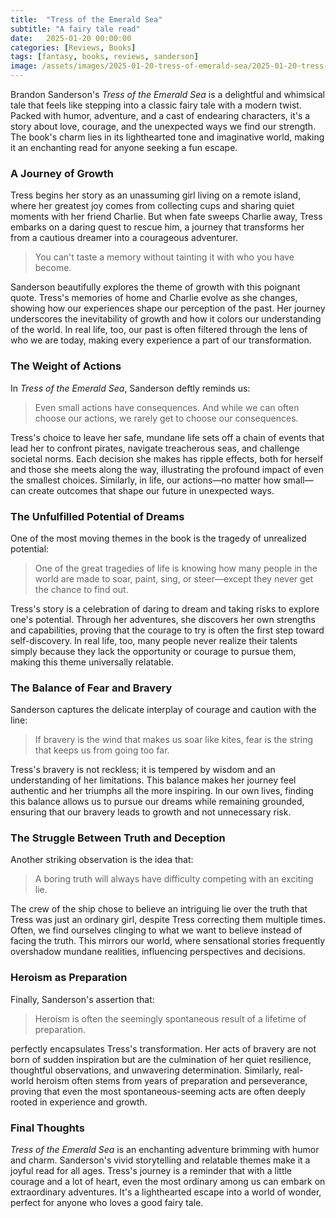 ```yaml
---
title:  "Tress of the Emerald Sea"
subtitle: "A fairy tale read"
date:   2025-01-20 00:00:00
categories: [Reviews, Books]
tags: [fantasy, books, reviews, sanderson]
image: /assets/images/2025-01-20-tress-of-emerald-sea/2025-01-20-tress-of-emerald-sea.jpg
---
```


Brandon Sanderson's *Tress of the Emerald Sea* is a delightful and whimsical tale that feels like stepping into a classic fairy tale with a modern twist. Packed with humor, adventure, and a cast of endearing characters, it's a story about love, courage, and the unexpected ways we find our strength. The book's charm lies in its lighthearted tone and imaginative world, making it an enchanting read for anyone seeking a fun escape.

### A Journey of Growth

Tress begins her story as an unassuming girl living on a remote island, where her greatest joy comes from collecting cups and sharing quiet moments with her friend Charlie. But when fate sweeps Charlie away, Tress embarks on a daring quest to rescue him, a journey that transforms her from a cautious dreamer into a courageous adventurer.

> You can't taste a memory without tainting it with who you have become.

Sanderson beautifully explores the theme of growth with this poignant quote. Tress's memories of home and Charlie evolve as she changes, showing how our experiences shape our perception of the past. Her journey underscores the inevitability of growth and how it colors our understanding of the world. In real life, too, our past is often filtered through the lens of who we are today, making every experience a part of our transformation.

### The Weight of Actions

In *Tress of the Emerald Sea*, Sanderson deftly reminds us:

> Even small actions have consequences. And while we can often choose our actions, we rarely get to choose our consequences.

Tress's choice to leave her safe, mundane life sets off a chain of events that lead her to confront pirates, navigate treacherous seas, and challenge societal norms. Each decision she makes has ripple effects, both for herself and those she meets along the way, illustrating the profound impact of even the smallest choices. Similarly, in life, our actions—no matter how small—can create outcomes that shape our future in unexpected ways.

### The Unfulfilled Potential of Dreams

One of the most moving themes in the book is the tragedy of unrealized potential:

> One of the great tragedies of life is knowing how many people in the world are made to soar, paint, sing, or steer—except they never get the chance to find out.

Tress's story is a celebration of daring to dream and taking risks to explore one's potential. Through her adventures, she discovers her own strengths and capabilities, proving that the courage to try is often the first step toward self-discovery. In real life, too, many people never realize their talents simply because they lack the opportunity or courage to pursue them, making this theme universally relatable.

### The Balance of Fear and Bravery

Sanderson captures the delicate interplay of courage and caution with the line:

> If bravery is the wind that makes us soar like kites, fear is the string that keeps us from going too far.

Tress's bravery is not reckless; it is tempered by wisdom and an understanding of her limitations. This balance makes her journey feel authentic and her triumphs all the more inspiring. In our own lives, finding this balance allows us to pursue our dreams while remaining grounded, ensuring that our bravery leads to growth and not unnecessary risk.

### The Struggle Between Truth and Deception

Another striking observation is the idea that:

> A boring truth will always have difficulty competing with an exciting lie.

The crew of the ship chose to believe an intriguing lie over the truth that Tress was just an ordinary girl, despite Tress correcting them multiple times. Often, we find ourselves clinging to what we want to believe instead of facing the truth. This mirrors our world, where sensational stories frequently overshadow mundane realities, influencing perspectives and decisions.

### Heroism as Preparation

Finally, Sanderson's assertion that:

> Heroism is often the seemingly spontaneous result of a lifetime of preparation.

perfectly encapsulates Tress's transformation. Her acts of bravery are not born of sudden inspiration but are the culmination of her quiet resilience, thoughtful observations, and unwavering determination. Similarly, real-world heroism often stems from years of preparation and perseverance, proving that even the most spontaneous-seeming acts are often deeply rooted in experience and growth.

### Final Thoughts

*Tress of the Emerald Sea* is an enchanting adventure brimming with humor and charm. Sanderson's vivid storytelling and relatable themes make it a joyful read for all ages. Tress's journey is a reminder that with a little courage and a lot of heart, even the most ordinary among us can embark on extraordinary adventures. It's a lighthearted escape into a world of wonder, perfect for anyone who loves a good fairy tale.